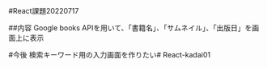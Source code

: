 #React課題20220717

##内容
Google books APIを用いて、「書籍名」、「サムネイル」、「出版日」を画面上に表示

#今後
検索キーワード用の入力画面を作りたい# React-kadai01
